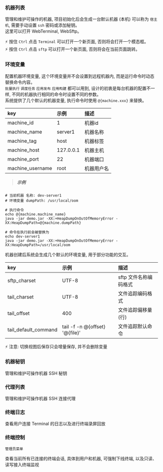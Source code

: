 ### 机器列表

管理和维护可操作的机器, 项目初始化后会生成一台默认机器 (本机) 可以称为 `宿主机`, 需要手动设置 `ssh` 密码或添加秘钥。  
这里可以打开 WebTerminal, WebSftp。

⚡ 按住 `Ctrl` 点击 `Terminal` 可以打开一个新页面, 否则将会打开一个模态框。  
⚡ 按住 `Ctrl` 点击 `sftp` 可以打开一个新页面, 否则将会在当前页面跳转。

### 环境变量

配置机器环境变量, 这个环境变量并不会设置到远程机器内, 而是运行命令时动态替换命令内容。  
`批量执行` `调度任务` `应用发布` `应用构建` 都可以用到, 设计的初衷是每台机器的配置不一样, 不同的机器执行相同的命令时设置不同的参数。  
系统提供了几个默认的机器变量, 执行命令时使用 `@{machine.xxx}` 来替换。

| key               | 示例       | 描述      |
| :----             | :---      | :----     |
| machine_id        | 1         | 机器id    |
| machine_name      | server1   | 机器名称   |
| machine_tag       | host      | 机器标签   |
| machine_host      | 127.0.0.1 | 机器主机   |
| machine_port      | 22        | 机器端口   |
| machine_username  | root      | 机器用户名 |

> ##### 示例

```
# 当前机器 名称: dev-server1
# 环境变量 dumpPath: /usr/local/oom

# 执行命令
echo @{machine.machine_name}
java -jar demo.jar -XX:+HeapDumpOnOutOfMemoryError -XX:HeapDumpPath=@{machine.dumpPath}

# 命令在执行前会被替换为
echo dev-server1
java -jar demo.jar -XX:+HeapDumpOnOutOfMemoryError -XX:HeapDumpPath=/usr/local/oom
```

机器创建后系统会生成几个默认的环境变量, 用于部分功能的交互。

| key                    | 示例                             | 描述                |
| :----                  | :---                            | :----              |
| sftp_charset           | UTF-8                           | sftp 文件名称编码格式 |
| tail_charset           | UTF-8                           | 文件追踪编码格式      |
| tail_offset            | 400                             | 文件追踪偏移量(行)    |
| tail_default_command   | tail -f -n @{offset} '@{file}'  | 文件追踪默认命令      |

⚡ 注意: 切换视图后保存只会增量保存, 并不会删除变量

### 机器秘钥

管理和维护可操作机器 SSH 秘钥

### 代理列表

管理和维护可操作机器 SSH 连接代理

### 终端日志

查看用户连接 Terminal 的日志以及进行终端录屏回放

### 终端控制

`管理员菜单`

查看当前所有已连接的终端会话, 具体到用户和机器, 可强制下线终端, 以及只读、读写接入终端监视

